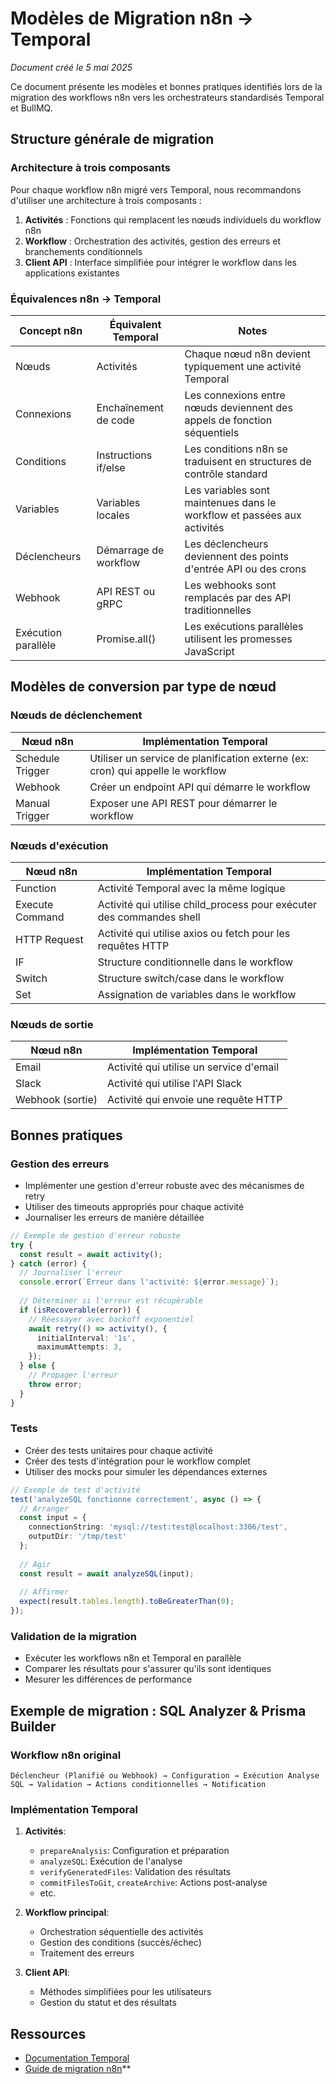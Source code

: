 # Modèles de Migration n8n → Temporal

*Document créé le 5 mai 2025*

Ce document présente les modèles et bonnes pratiques identifiés lors de la migration des workflows n8n vers les orchestrateurs standardisés Temporal et BullMQ.

## Structure générale de migration

### Architecture à trois composants

Pour chaque workflow n8n migré vers Temporal, nous recommandons d'utiliser une architecture à trois composants :

1. **Activités** : Fonctions qui remplacent les nœuds individuels du workflow n8n
2. **Workflow** : Orchestration des activités, gestion des erreurs et branchements conditionnels
3. **Client API** : Interface simplifiée pour intégrer le workflow dans les applications existantes

### Équivalences n8n → Temporal

| Concept n8n | Équivalent Temporal | Notes |
|-------------|---------------------|-------|
| Nœuds | Activités | Chaque nœud n8n devient typiquement une activité Temporal |
| Connexions | Enchaînement de code | Les connexions entre nœuds deviennent des appels de fonction séquentiels |
| Conditions | Instructions if/else | Les conditions n8n se traduisent en structures de contrôle standard |
| Variables | Variables locales | Les variables sont maintenues dans le workflow et passées aux activités |
| Déclencheurs | Démarrage de workflow | Les déclencheurs deviennent des points d'entrée API ou des crons |
| Webhook | API REST ou gRPC | Les webhooks sont remplacés par des API traditionnelles |
| Exécution parallèle | Promise.all() | Les exécutions parallèles utilisent les promesses JavaScript |

## Modèles de conversion par type de nœud

### Nœuds de déclenchement

| Nœud n8n | Implémentation Temporal |
|----------|------------------------|
| Schedule Trigger | Utiliser un service de planification externe (ex: cron) qui appelle le workflow |
| Webhook | Créer un endpoint API qui démarre le workflow |
| Manual Trigger | Exposer une API REST pour démarrer le workflow |

### Nœuds d'exécution

| Nœud n8n | Implémentation Temporal |
|----------|------------------------|
| Function | Activité Temporal avec la même logique |
| Execute Command | Activité qui utilise child_process pour exécuter des commandes shell |
| HTTP Request | Activité qui utilise axios ou fetch pour les requêtes HTTP |
| IF | Structure conditionnelle dans le workflow |
| Switch | Structure switch/case dans le workflow |
| Set | Assignation de variables dans le workflow |

### Nœuds de sortie

| Nœud n8n | Implémentation Temporal |
|----------|------------------------|
| Email | Activité qui utilise un service d'email |
| Slack | Activité qui utilise l'API Slack |
| Webhook (sortie) | Activité qui envoie une requête HTTP |

## Bonnes pratiques

### Gestion des erreurs

- Implémenter une gestion d'erreur robuste avec des mécanismes de retry
- Utiliser des timeouts appropriés pour chaque activité
- Journaliser les erreurs de manière détaillée

```typescript
// Exemple de gestion d'erreur robuste
try {
  const result = await activity();
} catch (error) {
  // Journaliser l'erreur
  console.error(`Erreur dans l'activité: ${error.message}`);
  
  // Déterminer si l'erreur est récupérable
  if (isRecoverable(error)) {
    // Réessayer avec backoff exponentiel
    await retry(() => activity(), {
      initialInterval: '1s',
      maximumAttempts: 3,
    });
  } else {
    // Propager l'erreur
    throw error;
  }
}
```

### Tests

- Créer des tests unitaires pour chaque activité
- Créer des tests d'intégration pour le workflow complet
- Utiliser des mocks pour simuler les dépendances externes

```typescript
// Exemple de test d'activité
test('analyzeSQL fonctionne correctement', async () => {
  // Arranger
  const input = {
    connectionString: 'mysql://test:test@localhost:3306/test',
    outputDir: '/tmp/test'
  };
  
  // Agir
  const result = await analyzeSQL(input);
  
  // Affirmer
  expect(result.tables.length).toBeGreaterThan(0);
});
```

### Validation de la migration

- Exécuter les workflows n8n et Temporal en parallèle
- Comparer les résultats pour s'assurer qu'ils sont identiques
- Mesurer les différences de performance

## Exemple de migration : SQL Analyzer & Prisma Builder

### Workflow n8n original

```
Déclencheur (Planifié ou Webhook) → Configuration → Exécution Analyse SQL → Validation → Actions conditionnelles → Notification
```

### Implémentation Temporal

1. **Activités**:
   - `prepareAnalysis`: Configuration et préparation
   - `analyzeSQL`: Exécution de l'analyse
   - `verifyGeneratedFiles`: Validation des résultats
   - `commitFilesToGit`, `createArchive`: Actions post-analyse
   - etc.

2. **Workflow principal**:
   - Orchestration séquentielle des activités
   - Gestion des conditions (succès/échec)
   - Traitement des erreurs

3. **Client API**:
   - Méthodes simplifiées pour les utilisateurs
   - Gestion du statut et des résultats

## Ressources

- [Documentation Temporal](https://docs.temporal.io/)
- [Guide de migration n8n](https://docs.n8n.io/hosting/scaling/)**